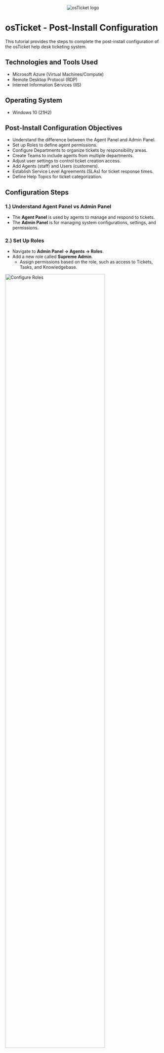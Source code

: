 <p align="center">
<img src="https://i.imgur.com/Clzj7Xs.png" alt="osTicket logo"/>
</p>

<h1>osTicket - Post-Install Configuration</h1>
This tutorial provides the steps to complete the post-install configuration of the osTicket help desk ticketing system.<br />

<h2>Technologies and Tools Used</h2>

- Microsoft Azure (Virtual Machines/Compute)
- Remote Desktop Protocol (RDP)
- Internet Information Services (IIS)

<h2>Operating System</h2>

- Windows 10 (21H2)

<h2>Post-Install Configuration Objectives</h2>

- Understand the difference between the Agent Panel and Admin Panel.
- Set up Roles to define agent permissions.
- Configure Departments to organize tickets by responsibility areas.
- Create Teams to include agents from multiple departments.
- Adjust user settings to control ticket creation access.
- Add Agents (staff) and Users (customers).
- Establish Service Level Agreements (SLAs) for ticket response times.
- Define Help Topics for ticket categorization.

<h2>Configuration Steps</h2>

<h3>1.) Understand Agent Panel vs Admin Panel</h3>

- The **Agent Panel** is used by agents to manage and respond to tickets.
- The **Admin Panel** is for managing system configurations, settings, and permissions.

<h3>2.) Set Up Roles</h3>

- Navigate to **Admin Panel -> Agents -> Roles**.
- Add a new role called **Supreme Admin**.
  - Assign permissions based on the role, such as access to Tickets, Tasks, and Knowledgebase.

<p>
<img src="https://i.imgur.com/9dJCITM.png" height="80%" width="80%" alt="Configure Roles"/>
</p>

<p>
<img src="https://i.imgur.com/LH17Nqu.png" height="80%" width="80%" alt="Configure Roles"/>
</p>

<h3>3.) Configure Departments</h3>

- Navigate to **Admin Panel -> Agents -> Departments**.
- Add a new department named **SysAdmins**.
  - Use departments to control ticket visibility and assign responsibilities (e.g., Help Desk, SysAdmins, Networking).

<p>
<img src="https://i.imgur.com/WmvPMtk.png" height="80%" width="80%" alt="Configure Departments"/>
</p>

<h3>4.) Set Up Teams</h3>

- Navigate to **Admin Panel -> Agents -> Teams**.
- Create a new team called **Online Banking**.
  - Form teams by including agents from different departments.

<p>
<img src="https://i.imgur.com/4FEa6Y1.png" height="80%" width="80%" alt="Configure Teams"/>
</p>

<h3>5.) Allow Public Ticket Creation</h3>

- Navigate to **Admin Panel -> Settings -> User Settings**.
- Uncheck **Require registration and login to create tickets** to allow anyone to create tickets.
- Enable **Public - Anyone can register** to remove the requirement for users to register and log in before creating tickets.

<p>
<img src="https://i.imgur.com/zwlsNTN.png" height="80%" width="80%" alt="User Settings"/>
</p>

<h3>6.) Add Agents (Staff)</h3>

- Navigate to **Admin Panel -> Agents -> Add New**.
- Add the following agents:
  - **Jane**: Assigned to the **SysAdmins** department.
  - **John**: Assigned to the **Support** department.

<p>
<img src="https://i.imgur.com/0Yyr2vR.png" height="80%" width="80%" alt="Add Agents"/>
</p>

<p>
<img src="https://i.imgur.com/uCV94g6.png" height="80%" width="80%" alt="Add Agents"/>
</p>

<p>
<img src="https://i.imgur.com/nALrgaJ.png" height="80%" width="80%" alt="Add Agents"/>
</p>

<p>
<img src="https://i.imgur.com/yzZof2X.png" height="80%" width="80%" alt="Add Agents"/>
</p>

<h3>7.) Add Users (Customers)</h3>

- Navigate to **Agent Panel -> Users -> Add New**.
- Add the following users:
  - **Karen**
  - **Ken**

<p>
<img src="https://i.imgur.com/xrJ8gm6.png" height="80%" width="80%" alt="Add Users"/>
</p>

<h3>8.) Set Up SLA (Service Level Agreements)</h3>

- Navigate to **Admin Panel -> Manage -> SLA**.
- Add these SLAs:
  - **Sev-A**: Grace Period = 1 hour, Schedule = 24/7.
  - **Sev-B**: Grace Period = 4 hours, Schedule = 24/7.
  - **Sev-C**: Grace Period = 8 hours, Schedule = Business Hours.

<p>
<img src="https://i.imgur.com/cLC1cDs.png" height="80%" width="80%" alt="Configure SLA"/>
</p>

<p>
<img src="https://i.imgur.com/scM2F5T.png" height="80%" width="80%" alt="Configure SLA"/>
</p>

<p>
<img src="https://i.imgur.com/PGe4b44.png" height="80%" width="80%" alt="Configure SLA"/>
</p>

<h3>9.) Define Help Topics</h3>

- Navigate to **Admin Panel -> Manage -> Help Topics**.
- Add the following help topics for users to categorize their tickets:
  - **Business Critical Outage**
  - **Personal Computer Issues**
  - **Equipment Request**
  - **Password Reset**
  - **Other**

<p>
<img src="https://i.imgur.com/QkUOKCA.png" height="80%" width="80%" alt="Configure Help Topics"/>
</p>

<h2>Conclusion</h2>

By following these post-install configuration steps, you have successfully customized osTicket to meet your organization's needs. Your help desk system is now ready to efficiently manage and resolve customer issues.
